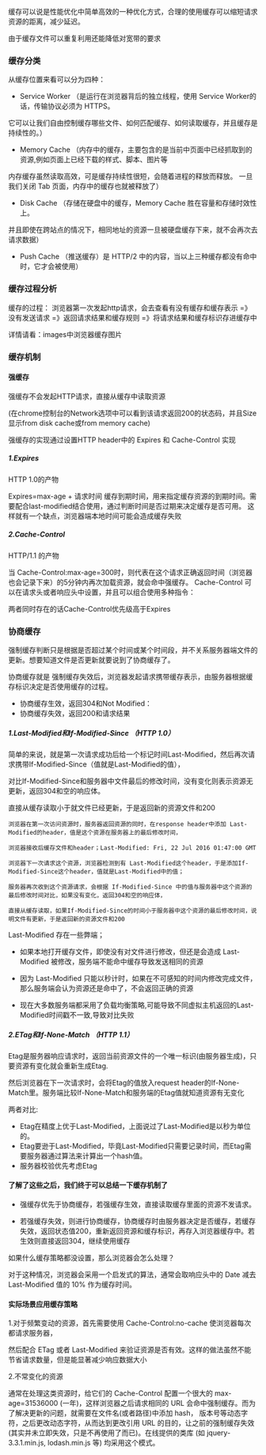 缓存可以说是性能优化中简单高效的一种优化方式，合理的使用缓存可以缩短请求资源的距离，减少延迟。

由于缓存文件可以重复利用还能降低对宽带的要求

### 缓存分类
从缓存位置来看可以分为四种：
- Service Worker （是运行在浏览器背后的独立线程，使用 Service Worker的话，传输协议必须为 HTTPS。

它可以让我们自由控制缓存哪些文件、如何匹配缓存、如何读取缓存，并且缓存是持续性的。）

- Memory Cache
（内存中的缓存，主要包含的是当前中页面中已经抓取到的资源,例如页面上已经下载的样式、脚本、图片等

内存缓存虽然读取高效，可是缓存持续性很短，会随着进程的释放而释放。 一旦我们关闭 Tab 页面，内存中的缓存也就被释放了）

- Disk Cache
（存储在硬盘中的缓存，Memory Cache 胜在容量和存储时效性上。

并且即使在跨站点的情况下，相同地址的资源一旦被硬盘缓存下来，就不会再次去请求数据）

- Push Cache
（推送缓存）是 HTTP/2 中的内容，当以上三种缓存都没有命中时，它才会被使用）

### 缓存过程分析
缓存的过程：
浏览器第一次发起http请求，会去查看有没有缓存和缓存表示 =》没有发送请求 =》返回请求结果和缓存规则 =》将请求结果和缓存标识存进缓存中

详情请看：images中浏览器缓存图片

### 缓存机制
#### 强缓存
强缓存不会发起HTTP请求，直接从缓存中读取资源

(在chrome控制台的Network选项中可以看到该请求返回200的状态码，并且Size显示from disk cache或from memory cache)

强缓存的实现通过设置HTTP header中的 Expires 和 Cache-Control 实现

##### 1.Expires
HTTP 1.0的产物

Expires=max-age + 请求时间  缓存到期时间，用来指定缓存资源的到期时间。需要配合last-modified结合使用，通过判断时间是否过期来决定缓存是否可用。 这样就有一个缺点，浏览器端本地时间可能会造成缓存失败

##### 2.Cache-Control
HTTP/1.1 的产物

当 Cache-Control:max-age=300时，则代表在这个请求正确返回时间（浏览器也会记录下来）的5分钟内再次加载资源，就会命中强缓存。
Cache-Control 可以在请求头或者响应头中设置，并且可以组合使用多种指令：


两者同时存在的话Cache-Control优先级高于Expires

### 协商缓存
强制缓存判断只是根据是否超过某个时间或某个时间段，并不关系服务器端文件的更新。想要知道文件是否更新就要说到了协商缓存了。

协商缓存就是 强制缓存失效后，浏览器发起请求携带缓存表示，由服务器根据缓存标识决定是否使用缓存的过程。

 - 协商缓存生效，返回304和Not Modified：
 - 协商缓存失效，返回200和请求结果
##### 1.Last-Modified和If-Modified-Since （HTTP 1.0）
简单的来说，就是第一次请求成功后给一个标记时间Last-Modified，然后再次请求携带If-Modified-Since（值就是Last-Modified的值），

对比If-Modified-Since和服务器中文件最后的修改时间，没有变化则表示资源无更新，返回304和空的响应体。

直接从缓存读取小于就文件已经更新，于是返回新的资源文件和200
```
浏览器在第一次访问资源时，服务器返回资源的同时，在response header中添加 Last-Modified的header，值是这个资源在服务器上的最后修改时间，

浏览器接收后缓存文件和header；Last-Modified: Fri, 22 Jul 2016 01:47:00 GMT

浏览器下一次请求这个资源，浏览器检测到有 Last-Modified这个header，于是添加If-Modified-Since这个header，值就是Last-Modified中的值；

服务器再次收到这个资源请求，会根据 If-Modified-Since 中的值与服务器中这个资源的最后修改时间对比，如果没有变化，返回304和空的响应体，

直接从缓存读取，如果If-Modified-Since的时间小于服务器中这个资源的最后修改时间，说明文件有更新，于是返回新的资源文件和200
```

Last-Modified 存在一些弊端；
- 如果本地打开缓存文件，即使没有对文件进行修改，但还是会造成 Last-Modified 被修改，服务端不能命中缓存导致发送相同的资源

- 因为 Last-Modified 只能以秒计时，如果在不可感知的时间内修改完成文件，那么服务端会认为资源还是命中了，不会返回正确的资源

- 现在大多数服务端都采用了负载均衡策略,可能导致不同虚拟主机返回的Last-Modified时间戳不一致,导致对比失败

##### 2.ETag和If-None-Match （HTTP 1.1）
Etag是服务器响应请求时，返回当前资源文件的一个唯一标识(由服务器生成)，只要资源有变化就会重新生成Etag.

然后浏览器在下一次请求时，会将Etag的值放入request header的If-None-Match里。服务端比较If-None-Match和服务端的Etag值就知道资源有无变化

两者对比:
- Etag在精度上优于Last-Modified，上面说过了Last-Modified是以秒为单位的。
- Etag要逊于Last-Modified，毕竟Last-Modified只需要记录时间，而Etag需要服务器通过算法来计算出一个hash值。
- 服务器校验优先考虑Etag

#### 了解了这些之后，我们终于可以总结一下缓存机制了

- 强缓存优先于协商缓存，若强缓存生效，直接读取缓存里面的资源不发请求。

- 若强缓存失效，则进行协商缓存，协商缓存时由服务器决定是否缓存，若缓存失效，返回状态值200，重新返回资源和缓存标识，再存入浏览器缓存中。若生效则直接返回304，继续使用缓存

如果什么缓存策略都没设置，那么浏览器会怎么处理？

 对于这种情况，浏览器会采用一个启发式的算法，通常会取响应头中的 Date 减去 Last-Modified 值的 10% 作为缓存时间。

#### 实际场景应用缓存策略

1.对于频繁变动的资源，首先需要使用 Cache-Control:no-cache 使浏览器每次都请求服务器，

然后配合 ETag 或者 Last-Modified 来验证资源是否有效。这样的做法虽然不能节省请求数量，但是能显著减少响应数据大小

2.不常变化的资源

通常在处理这类资源时，给它们的 Cache-Control 配置一个很大的 max-age=31536000 (一年)，这样浏览器之后请求相同的 URL 会命中强制缓存。而为了解决更新的问题，就需要在文件名(或者路径)中添加 hash， 版本号等动态字符，之后更改动态字符，从而达到更改引用 URL 的目的，让之前的强制缓存失效 (其实并未立即失效，只是不再使用了而已)。在线提供的类库 (如 jquery-3.3.1.min.js, lodash.min.js 等) 均采用这个模式。

 